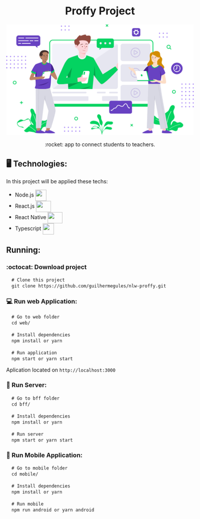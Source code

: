 <h1 align="center">Proffy Project</h1>
<p align="center">
 <img src="./web/src/assets/images/landing.svg">
</p>
<p align="center">
:rocket: app to connect students to teachers.
</p>

## 🖥️ Technologies:

In this project will be applied these techs:

- Node.js <img src="https://cdn2.iconfinder.com/data/icons/nodejs-1/512/nodejs-512.png" width="30" height="30" align="center">
- React.js <img  src="https://upload.wikimedia.org/wikipedia/commons/thumb/a/a7/React-icon.svg/1200px-React-icon.svg.png" width="40" height="30" align="center">
- React Native <img src="https://upload.wikimedia.org/wikipedia/commons/thumb/a/a7/React-icon.svg/1200px-React-icon.svg.png" width="40" height="30" align="center">
- Typescript <img src="https://cdn.iconscout.com/icon/free/png-512/typescript-1174965.png" width="30" height="30" align="center">

## Running:

### :octocat: Download project

```
  # Clone this project
  git clone https://github.com/guilhermegules/nlw-proffy.git
```

### :computer: Run web Application:

```
  # Go to web folder
  cd web/

  # Install dependencies
  npm install or yarn

  # Run application
  npm start or yarn start
```

Aplication located on `http://localhost:3000`

### 📨 Run Server:

```
  # Go to bff folder
  cd bff/

  # Install dependencies
  npm install or yarn

  # Run server
  npm start or yarn start
```

### :iphone: Run Mobile Application:

```
  # Go to mobile folder
  cd mobile/
  
  # Install dependencies
  npm install or yarn
  
  # Run mobile
  npm run android or yarn android
```
